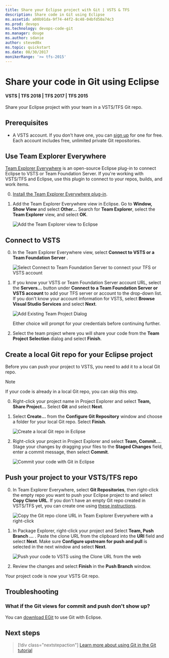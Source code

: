 ```yaml
---
title: Share your Eclipse project with Git | VSTS & TFS
description: Share code in Git using Eclipse
ms.assetid: a00b91da-9f74-44f2-8c48-04bfd50a74c3
ms.prod: devops
ms.technology: devops-code-git 
ms.manager: douge
ms.author: sdanie
author: steved0x
ms.topic: quickstart
ms.date: 08/30/2017
monikerRange: '>= tfs-2015'
---
```



# Share your code in Git using Eclipse
#### VSTS | TFS 2018 | TFS 2017 | TFS 2015

Share your Eclipse project with your team in a VSTS/TFS Git repo.

## Prerequisites

* A VSTS account. If you don't have one, you can [sign up](../organizations/accounts/create-account-msa-or-work-student.md) for one for free. Each account includes free, unlimited private Git repositories.

<a name="git"></a>

## Use Team Explorer Everywhere

[Team Explorer Everywhere](https://github.com/Microsoft/team-explorer-everywhere) is an open-source Eclipse plug-in to connect Eclipse to VSTS or Team Foundation Server. If you're working with VSTS/TFS and Eclipse, use this plugin to connect to your repos, builds, and work items. 

0. [Install the Team Explorer Everywhere plug-in](/vsts/java/download-eclipse-plug-in#_install-the-tee-plugin-for-eclipse).

0. Add the Team Explorer Everywhere view in Eclipse. Go to **Window, Show View** and select **Other...** Search for **Team Explorer**, select the **Team Explorer** view, and select **OK**.   

   ![Add the Team Explorer view to Eclipse](_img/share-your-code-in-git-eclipse/add_team_explorer_to_eclipse.png)

## Connect to VSTS

0. In the Team Explorer Everywhere view, select **Connect to VSTS or a Team Foundation Server** . 

   ![Select Connect to Team Foundation Server to connect your TFS or VSTS account](_img/share-your-code-in-git-eclipse/connect_to_vsts_from_tee.png)
   

0. If you know your VSTS or Team Foundation Server account URL, select the **Servers...** button under **Connect to a Team Foundation Server or VSTS account** to add your TFS server or account to the drop-down list. 
If you don't know your account information for VSTS, select **Browse Visual Studio Services** and select **Next**.

   ![Add Existing Team Project Dialog](_img/share-your-code-in-git-eclipse/tee_existing_team_project.png)

   Either choice will prompt for your credentials before continuing further. 

0. Select the team project where you will share your code from the **Team Project Selection** dialog and select **Finish**.

## Create a local Git repo for your Eclipse project

Before you can push your project to VSTS, you need to add it to a local Git repo.

> [!NOTE]
> If your code is already in a local Git repo, you can skip this step.

0. Right-click your project name in Project Explorer and select **Team, Share Project...** Select **Git** and select **Next**. 

0. Select **Create...** from the **Configure Git Repository** window and choose a folder for your local Git repo. Select **Finish**.

    ![Create a local Git repo in Eclipse](_img/share-your-code-in-git-eclipse/eclipse_create_repo.png)

0.  Right-click your project in Project Explorer and select **Team, Commit...**. Stage your changes by dragging your files to the **Staged Changes** field, enter a commit message, then select **Commit**.

    ![Commit your code with Git in Eclipse](_img/share-your-code-in-git-eclipse/commit_files_in_eclipse.png)

## Push your project to your VSTS/TFS repo

0. In Team Explorer Everywhere, select **Git Repositories**, then right-click the empty repo you want to push your Eclipse project to and select **Copy Clone URL**. If you don't have an empty Git repo created in VSTS/TFS yet, you can create one using [these instructions](create-new-repo.md).

    ![Copy the Git repo clone URL in Team Explorer Everywhere with a right-click](_img/share-your-code-in-git-eclipse/tee_copy_clone_url.png)
    
0. In Package Explorer, right-click your project and Select **Team, Push Branch ...** . Paste the clone URL from the clipboard into the **URI** field and select **Next**. Make sure **Configure upstream for push and pull** is selected in the next window and select **Next**.

    ![Push your code to VSTS using the Clone URL from the web](_img/share-your-code-in-git-eclipse/push_commits_to_team_services.png)
    
0. Review the changes and select **Finish** in the **Push Branch** window.

Your project code is now your VSTS Git repo.

## Troubleshooting

### What if the Git views for commit and push don't show up?

You can [download EGit](http://www.eclipse.org/egit/) to use Git with Eclipse.

## Next steps

> [!div class="nextstepaction"]
> [Learn more about using Git in the Git tutorial](tutorial/gitworkflow.md)






